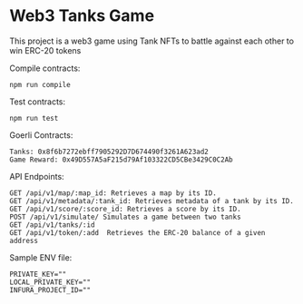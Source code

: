 # Web3 Tanks Game

This project is a web3 game using Tank NFTs to battle against each other to win ERC-20 tokens

Compile contracts:

```shell
npm run compile
```

Test contracts:

```shell
npm run test
```

Goerli Contracts:

```shell
Tanks: 0x8f6b7272ebff7905292D7D674490f3261A623ad2
Game Reward: 0x49D557A5aF215d79Af103322CD5CBe3429C0C2Ab
```

API Endpoints:

```shell
GET /api/v1/map/:map_id: Retrieves a map by its ID.
GET /api/v1/metadata/:tank_id: Retrieves metadata of a tank by its ID.
GET /api/v1/score/:score_id: Retrieves a score by its ID.
POST /api/v1/simulate/ Simulates a game between two tanks
GET /api/v1/tanks/:id
GET /api/v1/token/:add  Retrieves the ERC-20 balance of a given address
```

Sample ENV file:

```shell
PRIVATE_KEY=""
LOCAL_PRIVATE_KEY=""
INFURA_PROJECT_ID=""
```
